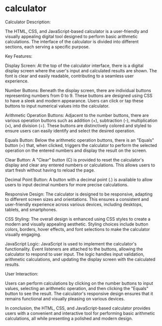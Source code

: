 # calculator
Calculator Description:

The HTML, CSS, and JavaScript-based calculator is a user-friendly and visually appealing digital tool designed to perform basic arithmetic calculations. The interface of the calculator is divided into different sections, each serving a specific purpose.

Key Features:

Display Screen:
At the top of the calculator interface, there is a digital display screen where the user's input and calculated results are shown. The font is clear and easily readable, contributing to a seamless user experience.

Number Buttons:
Beneath the display screen, there are individual buttons representing numbers from 0 to 9. These buttons are designed using CSS to have a sleek and modern appearance. Users can click or tap these buttons to input numerical values into the calculator.

Arithmetic Operation Buttons:
Adjacent to the number buttons, there are various operation buttons such as addition (+), subtraction (-), multiplication (×), and division (÷). These buttons are distinctively colored and styled to ensure users can easily identify and select the desired operation.

Equals Button:
Below the arithmetic operation buttons, there is an "Equals" button (=) that, when clicked, triggers the calculator to perform the selected operation on the entered numbers and display the result on the screen.

Clear Button:
A "Clear" button (C) is provided to reset the calculator's display and clear any entered numbers or calculations. This allows users to start fresh without having to reload the page.

Decimal Point Button:
A button with a decimal point (.) is available to allow users to input decimal numbers for more precise calculations.

Responsive Design:
The calculator is designed to be responsive, adapting to different screen sizes and orientations. This ensures a consistent and user-friendly experience across various devices, including desktops, tablets, and smartphones.

CSS Styling:
The overall design is enhanced using CSS styles to create a modern and visually appealing aesthetic. Styling choices include button colors, borders, hover effects, and font selections to make the calculator visually engaging.

JavaScript Logic:
JavaScript is used to implement the calculator's functionality. Event listeners are attached to the buttons, allowing the calculator to respond to user input. The logic handles input validation, arithmetic calculations, and updating the display screen with the calculated results.

User Interaction:

Users can perform calculations by clicking on the number buttons to input values, selecting an arithmetic operation, and then clicking the "Equals" button to see the result. The calculator's responsive design ensures that it remains functional and visually pleasing on various devices.

In conclusion, the HTML, CSS, and JavaScript-based calculator provides users with a convenient and interactive tool for performing basic arithmetic calculations, all while presenting a polished and modern design.
